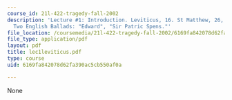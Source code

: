 ```yaml
---
course_id: 21l-422-tragedy-fall-2002
description: 'Lecture #1: Introduction. Leviticus, 16. St Matthew, 26, xxx-xxxv, xlviii-lxxv.
  Two English Ballads: "Edward", "Sir Patric Spens."'
file_location: /coursemedia/21l-422-tragedy-fall-2002/6169fa842078d62fa390ac5cb550af0a_lec1leviticus.pdf
file_type: application/pdf
layout: pdf
title: lec1leviticus.pdf
type: course
uid: 6169fa842078d62fa390ac5cb550af0a

---
```

None